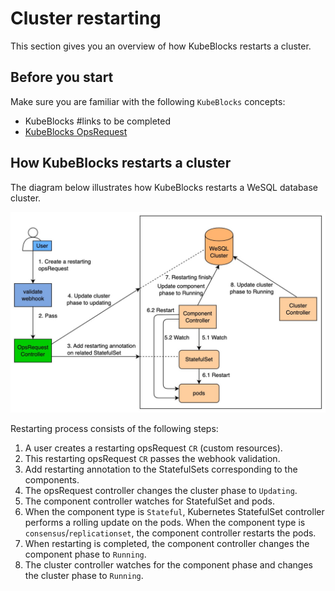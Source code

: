 # Cluster restarting

This section gives you an overview of how KubeBlocks restarts a cluster.

## Before you start

Make sure you are familiar with the following `KubeBlocks` concepts:

- KubeBlocks #links to be completed
- [KubeBlocks OpsRequest](../configure_ops_request.md) 

## How KubeBlocks restarts a cluster

The diagram below illustrates how KubeBlocks restarts a WeSQL database cluster.

![Restart process](../../../img/docs_restart_process.jpg)

Restarting process consists of the following steps:

1. A user creates a restarting opsRequest `CR` (custom resources).
2. This restarting opsRequest `CR` passes the webhook validation.
3. Add restarting annotation to the StatefulSets corresponding to the components.
4. The opsRequest controller changes the cluster phase to `Updating`.
5. The component controller watches for StatefulSet and pods.
6. When the component type is `Stateful`, Kubernetes StatefulSet controller performs a rolling update on the pods. When the component type is `consensus`/`replicationset`, the component controller restarts the pods.
7. When restarting is completed, the component controller changes the component phase to `Running`.
8. The cluster controller watches for the component phase and changes the cluster phase to `Running`.